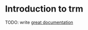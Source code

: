# Introduction to trm

TODO: write [great documentation](http://jacobian.org/writing/what-to-write/)
